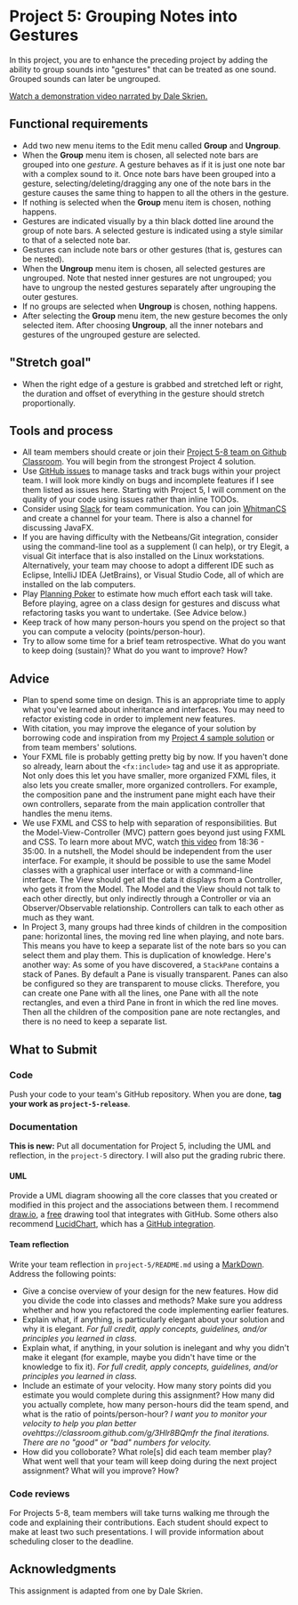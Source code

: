 Project 5: Grouping Notes into Gestures
=======================================

In this project, you are to enhance the preceding project by adding the ability to group sounds into "gestures" that can be treated as one sound. Grouped sounds can later be ungrouped.

[Watch a demonstration video narrated by Dale Skrien.](https://drive.google.com/open?id=19hF1NiQstTya9rIEyHfRvFLbbdiKnJE9)

Functional requirements
-----------------------

*   Add two new menu items to the Edit menu called **Group** and **Ungroup**.
*   When the **Group** menu item is chosen, all selected note bars are grouped into one _gesture_. A gesture behaves as if it is just one note bar with a complex sound to it. Once note bars have been grouped into a gesture, selecting/deleting/dragging any one of the note bars in the gesture causes the same thing to happen to all the others in the gesture.
*   If nothing is selected when the **Group** menu item is chosen, nothing happens.
*   Gestures are indicated visually by a thin black dotted line around the group of note bars. A selected gesture is indicated using a style similar to that of a selected note bar.
*   Gestures can include note bars or other gestures (that is, gestures can be nested).
*   When the **Ungroup** menu item is chosen, all selected gestures are ungrouped. Note that nested inner gestures are not ungrouped; you have to ungroup the nested gestures separately after ungrouping the outer gestures.
*   If no groups are selected when **Ungroup** is chosen, nothing happens.
*   After selecting the **Group** menu item, the new gesture becomes the only selected item. After choosing **Ungroup**, all the inner notebars and gestures of the ungrouped gesture are selected.

"Stretch goal"
--------------

*   When the right edge of a gesture is grabbed and stretched left or right, the duration and offset of everything in the gesture should stretch proportionally.

Tools and process
-----------------

*   All team members should create or join their [Project 5-8 team on Github Classroom](https://classroom.github.com/g/3Hlr8BQm). You will begin from the strongest Project 4 solution. 
*   Use [GitHub issues](https://guides.github.com/features/issues/) to manage tasks and track bugs within your project team. I will look more kindly on bugs and incomplete features if I see them listed as issues here. Starting with Project 5, I will comment on the quality of your code using issues rather than inline TODOs.
*   Consider using [Slack](http://slack.com) for team communication. You can join [WhitmanCS](https://join.slack.com/t/whitmancs/shared_invite/enQtNTg2OTg4NzYyNjkyLThhODBkMzc3Zjg5ZTJkMDFkZTU1NDNhZmYxZTkxYjQ5ODBhN2Q0MzA0ZjRmMzdjNTMzZTQ5YTI1OTBjYjE4ZjM) and create a channel for your team. There is also a channel for discussing JavaFX.
*   If you are having difficulty with the Netbeans/Git integration, consider using the command-line tool as a supplement (I can help), or try Elegit, a visual Git interface that is also installed on the Linux workstations. Alternatively, your team may choose to adopt a different IDE such as Eclipse, IntelliJ IDEA (JetBrains), or Visual Studio Code, all of which are installed on the lab computers.
*   Play [Planning Poker](https://docs.google.com/a/whitman.edu/document/d/1Qa-E-uucvmyyI0y3PFxdg2YnvjeMVpfQ-SnJ0m_LDiA/edit?usp=sharing) to estimate how much effort each task will take. Before playing, agree on a class design for gestures and discuss what refactoring tasks you want to undertake. (See Advice below.)
*   Keep track of how many person-hours you spend on the project so that you can compute a velocity (points/person-hour).
*   Try to allow some time for a brief team retrospective. What do you want to keep doing (sustain)? What do you want to improve? How?

Advice
------
*   Plan to spend some time on design. This is an appropriate time to apply what you've learned about inheritance and interfaces. You may need to refactor existing code in order to implement new features.
*   With citation, you may improve the elegance of your solution by borrowing code and inspiration from my [Project 4 sample solution](https://github.com/WhitmanSWDesignSpring2018/project4-sample-solution) or from team members' solutions.
*   Your FXML file is probably getting pretty big by now. If you haven't done so already, learn about the `<fx:include>` tag and use it as appropriate. Not only does this let you have smaller, more organized FXML files, it also lets you create smaller, more organized controllers. For example, the composition pane and the instrument pane might each have their own controllers, separate from the main application controller that handles the menu items.
*   We use FXML and CSS to help with separation of responsibilities. But the Model-View-Controller (MVC) pattern goes beyond just using FXML and CSS. To learn more about MVC, watch [this video](https://www.youtube.com/watch?v=6EcjhVwH0Dw) from 18:36 - 35:00. In a nutshell, the Model should be independent from the user interface. For example, it should be possible to use the same Model classes with a graphical user interface or with a command-line interface. The View should get all the data it displays from a Controller, who gets it from the Model. The Model and the View should not talk to each other directly, but only indirectly through a Controller or via an Observer/Observable relationship. Controllers can talk to each other as much as they want.
*   In Project 3, many groups had three kinds of children in the composition pane: horizontal lines, the moving red line when playing, and note bars. This means you have to keep a separate list of the note bars so you can select them and play them. This is duplication of knowledge. Here's another way: As some of you have discovered, a `StackPane` contains a stack of Panes. By default a Pane is visually transparent. Panes can also be configured so they are transparent to mouse clicks. Therefore, you can create one Pane with all the lines, one Pane with all the note rectangles, and even a third Pane in front in which the red line moves. Then all the children of the composition pane are note rectangles, and there is no need to keep a separate list.

What to Submit
--------------

### Code

Push your code to your team's GitHub repository. When you are done, **tag your work as `project-5-release`**.

### Documentation

**This is new:** Put all documentation for Project 5, including the UML and reflection, in the ```project-5``` directory. I will also put the grading rubric there.

#### UML

Provide a UML diagram shoowing all the core classes that you created or modified in this project and the associations between them. I recommend [draw.io](http://draw.io), a [free](https://support.draw.io/pages/viewpage.action?pageId=11829278) drawing tool that integrates with GitHub. Some others also recommend [LucidChart](https://www.lucidchart.com/documents#docs?folder_id=home&browser=icon&sort=saved-desc), which has a [GitHub integration](https://www.lucidchart.com/pages/integrations/github).

#### Team reflection

Write your team reflection in ```project-5/README.md``` using a [MarkDown](https://daringfireball.net/projects/markdown/). Address the following points:

*   Give a concise overview of your design for the new features. How did you divide the code into classes and methods? Make sure you address whether and how you refactored the code implementing earlier features.
*   Explain what, if anything, is particularly elegant about your solution and why it is elegant. *For full credit, apply concepts, guidelines, and/or principles you learned in class.*
*   Explain what, if anything, in your solution is inelegant and why you didn't make it elegant (for example, maybe you didn't have time or the knowledge to fix it). *For full credit, apply concepts, guidelines, and/or principles you learned in class.*
*   Include an estimate of your velocity. How many story points did you estimate you would complete during this assignment? How many did you actually complete, how many person-hours did the team spend, and what is the ratio of points/person-hour? _I want you to monitor your velocity to help you plan better ovehttps://classroom.github.com/g/3Hlr8BQmfr the final iterations. There are no "good" or "bad" numbers for velocity._
*   How did you colloborate? What role[s] did each team member play? What went well that your team will keep doing during the next project assignment? What will you improve? How?

### Code reviews

For Projects 5-8, team members will take turns walking me through the code and explaining their contributions. Each student should expect to make at least two such presentations. I will provide information about scheduling closer to the deadline.

Acknowledgments
---------------

This assignment is adapted from one by Dale Skrien.
